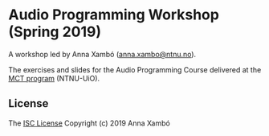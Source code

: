 # Audio Programming Workshop (Spring 2019)

A workshop led by Anna Xambó (anna.xambo@ntnu.no).

The exercises and slides for the Audio Programming Course delivered at the [MCT program](https://www.ntnu.edu/studies/mmct) (NTNU-UiO).

## License

The [ISC License](http://opensource.org/licenses/ISC) Copyright (c) 2019 Anna Xambó
